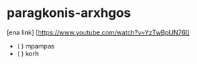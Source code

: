 # paragkonis-arxhgos
[ena link] [https://www.youtube.com/watch?v=YzTwBpUN76I]
- ( ) mpampas
- ( ) korh
